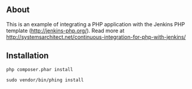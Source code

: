 ## About

This is an example of integrating a PHP application with the Jenkins PHP template (http://jenkins-php.org/). 
Read more at http://systemsarchitect.net/continuous-integration-for-php-with-jenkins/

## Installation

```
php composer.phar install
```

```
sudo vendor/bin/phing install
```


